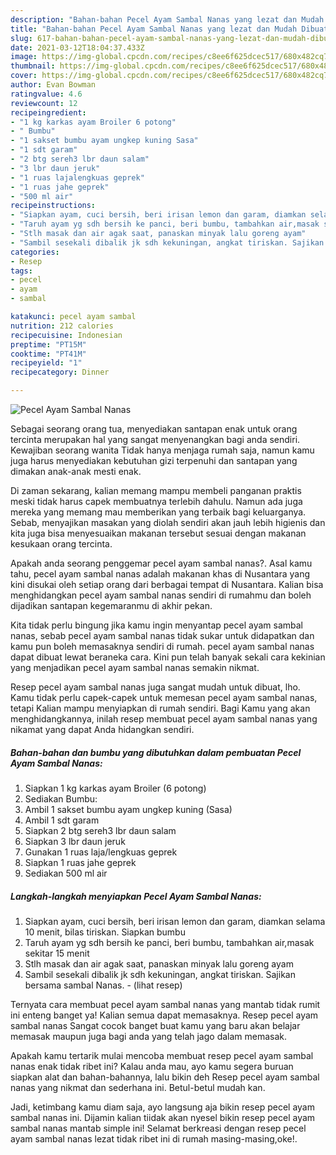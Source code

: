 ```yaml
---
description: "Bahan-bahan Pecel Ayam Sambal Nanas yang lezat dan Mudah Dibuat"
title: "Bahan-bahan Pecel Ayam Sambal Nanas yang lezat dan Mudah Dibuat"
slug: 617-bahan-bahan-pecel-ayam-sambal-nanas-yang-lezat-dan-mudah-dibuat
date: 2021-03-12T18:04:37.433Z
image: https://img-global.cpcdn.com/recipes/c8ee6f625dcec517/680x482cq70/pecel-ayam-sambal-nanas-foto-resep-utama.jpg
thumbnail: https://img-global.cpcdn.com/recipes/c8ee6f625dcec517/680x482cq70/pecel-ayam-sambal-nanas-foto-resep-utama.jpg
cover: https://img-global.cpcdn.com/recipes/c8ee6f625dcec517/680x482cq70/pecel-ayam-sambal-nanas-foto-resep-utama.jpg
author: Evan Bowman
ratingvalue: 4.6
reviewcount: 12
recipeingredient:
- "1 kg karkas ayam Broiler 6 potong"
- " Bumbu"
- "1 sakset bumbu ayam ungkep kuning Sasa"
- "1 sdt garam"
- "2 btg sereh3 lbr daun salam"
- "3 lbr daun jeruk"
- "1 ruas lajalengkuas geprek"
- "1 ruas jahe geprek"
- "500 ml air"
recipeinstructions:
- "Siapkan ayam, cuci bersih, beri irisan lemon dan garam, diamkan selama 10 menit, bilas tiriskan. Siapkan bumbu"
- "Taruh ayam yg sdh bersih ke panci, beri bumbu, tambahkan air,masak sekitar 15 menit"
- "Stlh masak dan air agak saat, panaskan minyak lalu goreng ayam"
- "Sambil sesekali dibalik jk sdh kekuningan, angkat tiriskan. Sajikan bersama sambal Nanas.           (lihat resep)"
categories:
- Resep
tags:
- pecel
- ayam
- sambal

katakunci: pecel ayam sambal 
nutrition: 212 calories
recipecuisine: Indonesian
preptime: "PT15M"
cooktime: "PT41M"
recipeyield: "1"
recipecategory: Dinner

---
```



![Pecel Ayam Sambal Nanas](https://img-global.cpcdn.com/recipes/c8ee6f625dcec517/680x482cq70/pecel-ayam-sambal-nanas-foto-resep-utama.jpg)

Sebagai seorang orang tua, menyediakan santapan enak untuk orang tercinta merupakan hal yang sangat menyenangkan bagi anda sendiri. Kewajiban seorang  wanita Tidak hanya menjaga rumah saja, namun kamu juga harus menyediakan kebutuhan gizi terpenuhi dan santapan yang dimakan anak-anak mesti enak.

Di zaman  sekarang, kalian memang mampu membeli panganan praktis meski tidak harus capek membuatnya terlebih dahulu. Namun ada juga mereka yang memang mau memberikan yang terbaik bagi keluarganya. Sebab, menyajikan masakan yang diolah sendiri akan jauh lebih higienis dan kita juga bisa menyesuaikan makanan tersebut sesuai dengan makanan kesukaan orang tercinta. 



Apakah anda seorang penggemar pecel ayam sambal nanas?. Asal kamu tahu, pecel ayam sambal nanas adalah makanan khas di Nusantara yang kini disukai oleh setiap orang dari berbagai tempat di Nusantara. Kalian bisa menghidangkan pecel ayam sambal nanas sendiri di rumahmu dan boleh dijadikan santapan kegemaranmu di akhir pekan.

Kita tidak perlu bingung jika kamu ingin menyantap pecel ayam sambal nanas, sebab pecel ayam sambal nanas tidak sukar untuk didapatkan dan kamu pun boleh memasaknya sendiri di rumah. pecel ayam sambal nanas dapat dibuat lewat beraneka cara. Kini pun telah banyak sekali cara kekinian yang menjadikan pecel ayam sambal nanas semakin nikmat.

Resep pecel ayam sambal nanas juga sangat mudah untuk dibuat, lho. Kamu tidak perlu capek-capek untuk memesan pecel ayam sambal nanas, tetapi Kalian mampu menyiapkan di rumah sendiri. Bagi Kamu yang akan menghidangkannya, inilah resep membuat pecel ayam sambal nanas yang nikamat yang dapat Anda hidangkan sendiri.

<!--inarticleads1-->

##### Bahan-bahan dan bumbu yang dibutuhkan dalam pembuatan Pecel Ayam Sambal Nanas:

1. Siapkan 1 kg karkas ayam Broiler (6 potong)
1. Sediakan  Bumbu:
1. Ambil 1 sakset bumbu ayam ungkep kuning (Sasa)
1. Ambil 1 sdt garam
1. Siapkan 2 btg sereh3 lbr daun salam
1. Siapkan 3 lbr daun jeruk
1. Gunakan 1 ruas laja/lengkuas geprek
1. Siapkan 1 ruas jahe geprek
1. Sediakan 500 ml air




<!--inarticleads2-->

##### Langkah-langkah menyiapkan Pecel Ayam Sambal Nanas:

1. Siapkan ayam, cuci bersih, beri irisan lemon dan garam, diamkan selama 10 menit, bilas tiriskan. Siapkan bumbu
1. Taruh ayam yg sdh bersih ke panci, beri bumbu, tambahkan air,masak sekitar 15 menit
1. Stlh masak dan air agak saat, panaskan minyak lalu goreng ayam
1. Sambil sesekali dibalik jk sdh kekuningan, angkat tiriskan. Sajikan bersama sambal Nanas. -           (lihat resep)




Ternyata cara membuat pecel ayam sambal nanas yang mantab tidak rumit ini enteng banget ya! Kalian semua dapat memasaknya. Resep pecel ayam sambal nanas Sangat cocok banget buat kamu yang baru akan belajar memasak maupun juga bagi anda yang telah jago dalam memasak.

Apakah kamu tertarik mulai mencoba membuat resep pecel ayam sambal nanas enak tidak ribet ini? Kalau anda mau, ayo kamu segera buruan siapkan alat dan bahan-bahannya, lalu bikin deh Resep pecel ayam sambal nanas yang nikmat dan sederhana ini. Betul-betul mudah kan. 

Jadi, ketimbang kamu diam saja, ayo langsung aja bikin resep pecel ayam sambal nanas ini. Dijamin kalian tiidak akan nyesel bikin resep pecel ayam sambal nanas mantab simple ini! Selamat berkreasi dengan resep pecel ayam sambal nanas lezat tidak ribet ini di rumah masing-masing,oke!.


